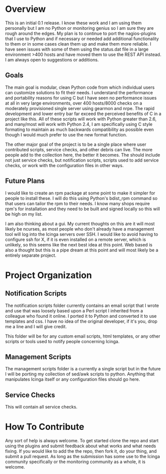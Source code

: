Overview
========

This is an initial 0.1 release.  I know these work and I am using them personally but I am no Python or monitoring genius so I am sure they are rough around the edges.  My plan is to continue to port the nagios-plugins that I use to Python and if necessary or needed add additional functionality to them or in some cases clean them up and make them more reliable.  I have seen issues with some of them using the status.dat file in a large environment >400 hosts and have moved them to use the REST API instead.  I am always open to suggestions or additions.

Goals
-----

The main goal is modular, clean Python code from which individual users can customize solutions to fit their needs.  I understand the performance and portability reasons for using C but I have seen no performance issues at all in very large environments, over 400 hosts/8000 checks on a moderately provisioned single server using gearmon and nrpe.  The rapid development and lower entry bar far exceed the perceived benefits of C in a project like this.  All of these scripts will work with Python greater than 2.6, and many/most will work with Python 2.4, I am specifically using C style formating to maintain as much backwards compatibility as possible even though I would much prefer to use the new format function.

The other major goal of the project is to be a single place where user contributed scripts, service checks, and other debris can live.  The more people add to the collection here, the better it becomes.  The should include not just service checks, but notification scripts, scripts used to add service checks, or work with the configuration files in other ways.

Future Plans
------------

I would like to create an rpm package at some point to make it simpler for people to install these.  I will do this using Python's bdist_rpm command so that users can tailor the rpm to their needs.  I know many shops require rpm's for installation and they need to be built and signed locally so this will be high on my list.

I am also thinking about a gui.  My current thoughts on this are it will most likely be ncurses, as most people who don't already have a management tool will log into the Icinga servers over SSH.  I would like to avoid having to configure ssh for X, if it is even installed on a remote server, which is unlikely, so this seems like the next best idea at this point.  Web based is also a thought but this is a pipe dream at this point and will most likely be a entirely separate project.

Project Organization
====================

Notification Scripts
--------------------

The notification scripts folder currently contains an email script that I wrote and use that was loosely based upon a Perl script I inherited from a colleague who found it online.  I ported it to Python and converted it to use templates and css.  I have no idea of the original developer, if it's you, drop me a line and I will give credit.

This folder will be for any custom email scripts, html templates, or any other scripts or tools used to notify people concerning Icinga.

Management Scripts
------------------

The management scripts folder is a currently a single script but in the future I will be porting my collection of sed/awk scripts to python.  Anything that manipulates Icinga itself or any configuration files should go here.

Service Checks
--------------

This will contain all service checks.

How To Contribute
=================

Any sort of help is always welcome.  To get started clone the repo and start using the plugins and submit feedback about what works and what needs fixing.  If you would like to add the the repo, then fork it, do your thing, and submit a pull request.  As long as the submission has some use to the Icinga community specifically or the monitoring community as a whole, it is welcome.

